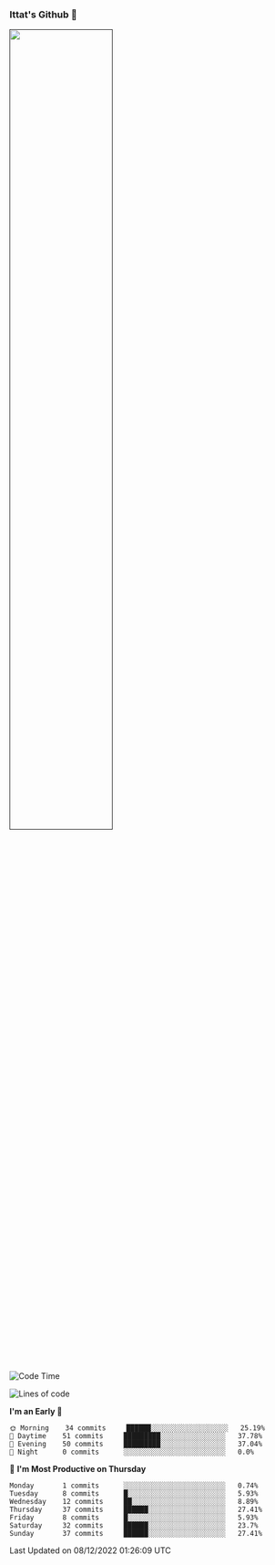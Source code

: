 ### Ittat's Github 👋

<a href="">
  <img align="center" src="https://github-readme-stats.vercel.app/api?username=ittat&hide_border=true&show_icons=true&count_private=true&theme=graywhite"  width="60%"/>
</a>


<!--START_SECTION:waka-->
![Code Time](http://img.shields.io/badge/Code%20Time-105%20hrs%2017%20mins-blue)

![Lines of code](https://img.shields.io/badge/From%20Hello%20World%20I%27ve%20Written-557%20Thousand%20lines%20of%20code-blue)

**I'm an Early 🐤** 

```text
🌞 Morning    34 commits     ██████░░░░░░░░░░░░░░░░░░░   25.19% 
🌆 Daytime    51 commits     █████████░░░░░░░░░░░░░░░░   37.78% 
🌃 Evening    50 commits     █████████░░░░░░░░░░░░░░░░   37.04% 
🌙 Night      0 commits      ░░░░░░░░░░░░░░░░░░░░░░░░░   0.0%

```
📅 **I'm Most Productive on Thursday** 

```text
Monday       1 commits      ░░░░░░░░░░░░░░░░░░░░░░░░░   0.74% 
Tuesday      8 commits      █░░░░░░░░░░░░░░░░░░░░░░░░   5.93% 
Wednesday    12 commits     ██░░░░░░░░░░░░░░░░░░░░░░░   8.89% 
Thursday     37 commits     ██████░░░░░░░░░░░░░░░░░░░   27.41% 
Friday       8 commits      █░░░░░░░░░░░░░░░░░░░░░░░░   5.93% 
Saturday     32 commits     ██████░░░░░░░░░░░░░░░░░░░   23.7% 
Sunday       37 commits     ██████░░░░░░░░░░░░░░░░░░░   27.41%

```



 Last Updated on 08/12/2022 01:26:09 UTC
<!--END_SECTION:waka-->



<!--
**ittat/ittat** is a ✨ _special_ ✨ repository because its `README.md` (this file) appears on your GitHub profile.

Here are some ideas to get you started:

- 🔭 I’m currently working on ...
- 🌱 I’m currently learning ...
- 👯 I’m looking to collaborate on ...
- 🤔 I’m looking for help with ...
- 💬 Ask me about ...
- 📫 How to reach me: ...
- 😄 Pronouns: ...
- ⚡ Fun fact: ...

    technologies: {
        mobileApp: ["Android App"],
        frontEnd: {
            js: ["Vue", "Nuxt"],
            css: ["materialize", "vuetify", "bootstrap"]
        },
        backEnd: {
            js: ["node", "express", "SuiteScript"],
            python: ["flask"]
        },
        devOps: ["AWS", "Docker🐳", "Route53", "Nginx"],
        databases: ["mongo", "MySql", "sqlite"],
        misc: ["Firebase", "Socket.IO", "selenium", "open-cv", "php", "SuiteApp"]
    },
-->

